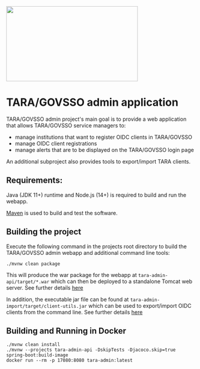 <img src="doc/img/eu_regional_development_fund_horizontal.jpg" width="350" height="200">

# TARA/GOVSSO admin application

TARA/GOVSSO admin project's main goal is to provide a web application that allows TARA/GOVSSO service managers to:
* manage institutions that want to register OIDC clients in TARA/GOVSSO
* manage OIDC client registrations
* manage alerts that are to be displayed on the TARA/GOVSSO login page

An additional subproject also provides tools to export/import TARA clients. 


## Requirements:

Java (JDK 11+) runtime and Node.js (14+) is required to build and run the webapp.

[Maven](https://maven.apache.org/) is used to build and test the software.

## Building the project

Execute the following command in the projects root directory to build the TARA/GOVSSO admin webapp and additional command line tools:

```shell
./mvnw clean package
```

This will produce the war package for the webapp at `tara-admin-api/target/*.war` which can then be deployed to a standalone Tomcat web server. See further details [here](tara-admin-api/README.md)

In addition, the executable jar file can be found at `tara-admin-import/target/client-utils.jar` which can be used to export/import OIDC clients from the command line. See further details [here](tara-admin-import/README.md)

## Building and Running in Docker

```shell
./mvnw clean install
./mvnw --projects tara-admin-api -DskipTests -Djacoco.skip=true spring-boot:build-image
docker run --rm -p 17080:8080 tara-admin:latest
```
